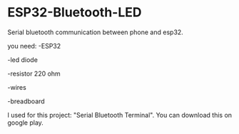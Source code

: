 # ESP32-Bluetooth-LED
Serial bluetooth communication between phone and esp32. 

you need:
-ESP32

-led diode

-resistor 220 ohm

-wires

-breadboard

I used for this project: "Serial Bluetooth Terminal". You can download this on google play.
